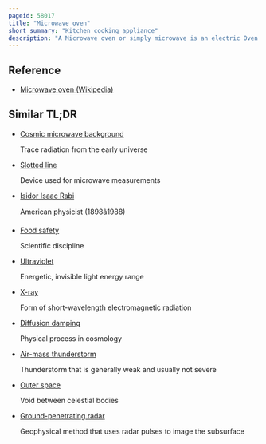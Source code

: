 ```yaml
---
pageid: 58017
title: "Microwave oven"
short_summary: "Kitchen cooking appliance"
description: "A Microwave oven or simply microwave is an electric Oven that heats and Cooks Food by exposing it to electromagnetic Radiation in the Microwave Frequency Range. This induces polar Molecules in Food to rotate and produce thermal Energy in a Process known as dielectric Heating. Microwave ovens Heat Foods quickly and efficiently because Excitation is relatively uniform in the Outer 2538 Mm of a homogeneous high-water Product."
---
```


## Reference

- [Microwave oven (Wikipedia)](https://en.wikipedia.org/?curid=58017)

## Similar TL;DR

- [Cosmic microwave background](/tldr/en/cosmic-microwave-background)

  Trace radiation from the early universe

- [Slotted line](/tldr/en/slotted-line)

  Device used for microwave measurements

- [Isidor Isaac Rabi](/tldr/en/isidor-isaac-rabi)

  American physicist (1898â1988)

- [Food safety](/tldr/en/food-safety)

  Scientific discipline

- [Ultraviolet](/tldr/en/ultraviolet)

  Energetic, invisible light energy range

- [X-ray](/tldr/en/x-ray)

  Form of short-wavelength electromagnetic radiation

- [Diffusion damping](/tldr/en/diffusion-damping)

  Physical process in cosmology

- [Air-mass thunderstorm](/tldr/en/air-mass-thunderstorm)

  Thunderstorm that is generally weak and usually not severe

- [Outer space](/tldr/en/outer-space)

  Void between celestial bodies

- [Ground-penetrating radar](/tldr/en/ground-penetrating-radar)

  Geophysical method that uses radar pulses to image the subsurface
